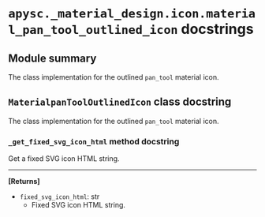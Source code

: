 # `apysc._material_design.icon.material_pan_tool_outlined_icon` docstrings

## Module summary

The class implementation for the outlined `pan_tool` material icon.

## `MaterialpanToolOutlinedIcon` class docstring

The class implementation for the outlined `pan_tool` material icon.

### `_get_fixed_svg_icon_html` method docstring

Get a fixed SVG icon HTML string.<hr>

**[Returns]**

- `fixed_svg_icon_html`: str
  - Fixed SVG icon HTML string.
